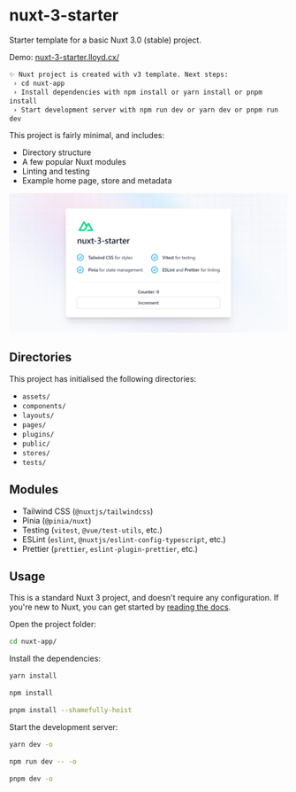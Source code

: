 # nuxt-3-starter

Starter template for a basic Nuxt 3.0 (stable) project.

Demo: [nuxt-3-starter.lloyd.cx/](https://nuxt-3-starter.lloyd.cx/)

```
✨ Nuxt project is created with v3 template. Next steps:
 › cd nuxt-app
 › Install dependencies with npm install or yarn install or pnpm install
 › Start development server with npm run dev or yarn dev or pnpm run dev
```

This project is fairly minimal, and includes:

- Directory structure
- A few popular Nuxt modules
- Linting and testing
- Example home page, store and metadata

![Screenshot of nuxt-3-starter home page, with incrementable counter, and a description of installed modules.](/preview.png)

## Directories

This project has initialised the following directories:

- `assets/`
- `components/`
- `layouts/`
- `pages/`
- `plugins/`
- `public/`
- `stores/`
- `tests/`

## Modules

- Tailwind CSS (`@nuxtjs/tailwindcss`)
- Pinia (`@pinia/nuxt`)
- Testing (`vitest`, `@vue/test-utils`, etc.)
- ESLint (`eslint`, `@nuxtjs/eslint-config-typescript`, etc.)
- Prettier (`prettier`, `eslint-plugin-prettier`, etc.)

## Usage

This is a standard Nuxt 3 project, and doesn't require any configuration. If you're new to Nuxt, you can get started by [reading the docs](https://nuxt.com/docs/getting-started/introduction).

Open the project folder:

```bash
cd nuxt-app/
```

Install the dependencies:

```bash
yarn install
```

```bash
npm install
```

```bash
pnpm install --shamefully-hoist
```

Start the development server:

```bash
yarn dev -o
```

```bash
npm run dev -- -o
```

```bash
pnpm dev -o
```
